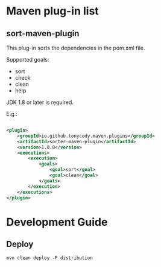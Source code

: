 # Maven plug-in list

## sort-maven-plugin

This plug-in sorts the dependencies in the pom.xml file.

Supported goals:

- sort
- check
- clean
- help

JDK 1.8 or later is required.

E.g.:

```xml

<plugin>
    <groupId>io.github.tonycody.maven.plugins</groupId>
    <artifactId>sorter-maven-plugin</artifactId>
    <version>1.0.0</version>
    <executions>
        <execution>
            <goals>
                <goal>sort</goal>
                <goal>clean</goal>
            </goals>
        </execution>
    </executions>
</plugin>
```

# Development Guide

## Deploy

```shell
mvn clean deploy -P distribution
```